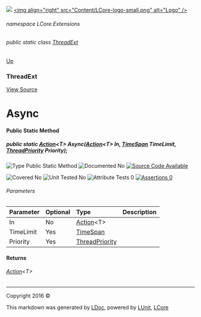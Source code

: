![](Content/LCore-banner-small.png "")
[&lt;img align=&quot;right&quot; src=&quot;Content/LCore-logo-small.png&quot; alt=&quot;Logo&quot; /&gt;](../README.md)

###### namespace LCore.Extensions

###### public static class [ThreadExt](docs/ThreadExt.md)
[Up](docs/ThreadExt.md)

### ThreadExt
[View Source](Extensions/Methods/ThreadExt.cs)

# Async

#### Public Static Method

##### public static <a href="https://msdn.microsoft.com/en-us/library/018hxwa8.aspx" alt="" target="_blank">Action</a>&lt;T&gt; Async(<a href="https://msdn.microsoft.com/en-us/library/018hxwa8.aspx" alt="" target="_blank">Action</a>&lt;T&gt; In, <a href="https://msdn.microsoft.com/en-us/library/system.timespan.aspx" alt="">TimeSpan</a> TimeLimit, <a href="https://msdn.microsoft.com/en-us/library/system.threading.threadpriority.aspx" alt="">ThreadPriority</a> Priority);

![Type Public Static Method](http://b.repl.ca/v1/Type-Public%20Static%20Method-blue.png "")     ![Documented No](http://b.repl.ca/v1/Documented-No-red.png "") [![Source Code Available](http://b.repl.ca/v1/Source%20Code-Available-brightgreen.png "")](Extensions/Methods/ThreadExt.cs#L47)

![Covered No](http://b.repl.ca/v1/Covered-No-red.png "") ![Unit Tested No](http://b.repl.ca/v1/Unit%20Tested-No-lightgrey.png "") ![Attribute Tests 0](http://b.repl.ca/v1/Attribute%20Tests-0-lightgrey.png "") [![Assertions 0](http://b.repl.ca/v1/Assertions-0-lightgrey.png "")](Extensions/Methods/ThreadExt.cs)

###### Parameters

Parameter | Optional | Type | Description
:---  | :---  | :---  | :--- 
In | No | <a href="https://msdn.microsoft.com/en-us/library/018hxwa8.aspx" alt="" target="_blank">Action</a>&lt;T&gt; | 
TimeLimit | Yes | [TimeSpan](https://msdn.microsoft.com/en-us/library/system.timespan.aspx) | 
Priority | Yes | [ThreadPriority](https://msdn.microsoft.com/en-us/library/system.threading.threadpriority.aspx) | 


#### Returns

###### <a href="https://msdn.microsoft.com/en-us/library/018hxwa8.aspx" alt="" target="_blank">Action</a>&lt;T&gt;



---

Copyright 2016 &copy; [](../README.md) [](../TableOfContents.md)

This markdown was generated by [LDoc](https://github.com/CodeSingularity/LDoc), powered by [LUnit](https://github.com/CodeSingularity/LUnit), [LCore](https://github.com/CodeSingularity/LCore)
